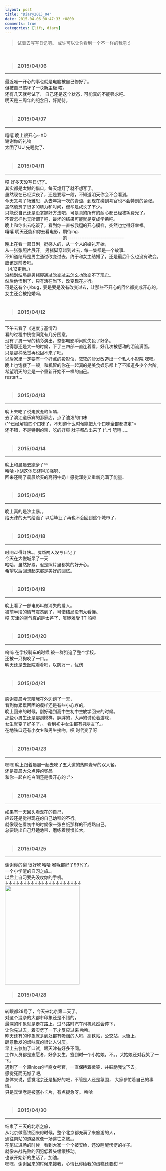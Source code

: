 ```yaml
---
layout: post
title: "Diary2015_04"
date: 2015-04-06 00:47:33 +0800
comments: true
categories: [life, diary]
---
```


> 试着去写写日记吧。 或许可以让你看到一个不一样的我吧 :)    
<!--more-->
<br>   

>### 2015/04/06 ###
----------
最近唯一开心的事也就是电脑被自己修好了。     
但被自己搞坏了一块新主板 哎。    
还有几天就考试了。 自己还是这个状态，可能真的不能强求吧。    
明天是三周年的纪念日，好期待。   
<img class="lazy" 
data-original="/images/blog\150401_diary/board.jpg">        
<br> 

>### 2015/04/07 ###
----------
嘻嘻  晚上很开心~   XD   
谢谢你的礼物    
太困了UU 先睡觉了、   
<img class="lazy" 
data-original="/images/blog\150401_diary/hhh.jpg">        
<br> 

>### 2015/04/11 ###
----------
哎 好多天没写日记了。    
其实都是太懒的借口，每天熄灯了就不想写了。    
虽然现在已经深夜了，还是要写一段，不知道明天你会不会看到。    
今天又考了场雅思，从去年第一次的青涩，到现在碰到考官也不会特别的紧张。    
虽然浪费了很多的精力和时间，但却是成长了不少。    
只能说自己还是没掌握好方法吧，可是真的所有的耐心都已经被耗费光了。    
不管怎样也无所谓了吧，最坏的结果可能就是变成学弟吧。    
晚上和你出去吃饭了，看到你一直被我逗的开心模样，突然也觉得好幸福。    
嘻嘻 明天还能和你去看电影，期待ing.   
-----------------------------割-----------------------------    
晚上在看一部日剧，挺感人的，从一个人的婚礼开始，    
从一张张照片展开， 男猪脚穿越到过去，每一集都是一个故事。     
不知道结局是男主通过改变过去，终于和女主结婚了，还是最后什么也没有改变。     
应该是前者吧。    
（4.12更新。）    
没想到结局是男猪脚通过改变过去怎么也改变不了现实。     
然后他悟到了，只有活在当下，改变现在才行。     
可是这有个小bug，要是要是没有改变过去，让那些不开心的回忆都变成开心的。     
女主还会被抢婚吗。   
<img class="lazy" 
data-original="/images/blog\150401_diary/marriage.JPG">        
<br> 

>### 2015/04/12 ###
----------
下午去看了《速度与基情7》    
看的过程中恍惚间竟有几分困意，   
没有了男一号的精彩演出，整部电影瞬间就失色了好多。     
记得那还是大一的时候，下了三四部一直连着看，好几次被感动的泪流满面。    
只是那种感觉再也回不来了吧。     
以后家里一定要有一个好点的投影仪，软软的沙发改造出一个私人小影院 嘿嘿。    
晚上也饱餐了一顿，和机智的你在一起真的是美食娱乐都上了不知道多少个台阶。    
希望明天的会是一个重新开始不一样的自己。   
restart...   
<br> 

>### 2015/04/13 ###
----------
晚上去吃了说走就走的鱼酷。    
去了滨江道乐宾的那家店，点了油泼的口味   
(^^已经解锁四个口味了，不知道什么时候能把九个口味全部都搞定">        
还不错，不是特别的辣，吃的好爽 肚子都凸出来了 (*^_^*)     嘻嘻……    
<img class="lazy" 
data-original="/images/blog\150401_diary/fish.png">       
<br> 

>### 2015/04/14 ###
----------
晚上和晨晨去跑步了^^   
哈哈 小胡这体质还得加强呀、   
回来还喝了晨晨给买的高钙牛奶！感觉浑身又重新充满了能量、    
<img class="lazy" 
data-original="/images/blog\150401_diary/run.jpg">       
<br> 

>### 2015/04/15 ###
----------
晚上真的是沙尘暴。。    
给天津的天气给跪了 以后毕业了再也不会回到这个城市了、    
<img class="lazy" 
data-original="/images/blog\150401_diary/sandstorm.jpg">       
<br> 

>### 2015/04/18 ###
----------
时间过得好快。。竟然两天没写日记了     
今天在大悦城呆了一天   
哈哈，虽然好累，但是照片里都笑的好开心。     
希望以后回想起来都是美好的回忆。      
<img class="lazy" 
data-original="/images/blog\150401_diary/cute.png">       
<br> 


>### 2015/04/19 ###
----------
晚上看了一部电影叫做消失的爱人。    
被前半段的情节震撼到了，可惜结局没有太看懂。     
哎 天津的空气真的是太差了，喉咙难受 TT 呜呜     
<img class="lazy" 
data-original="/images/blog\150401_diary/gonegirl.JPG">       
<br> 

>### 2015/04/20 ###
----------
呜呜 在学校骑车的时候 被一群狗追了整个学校。    
还被一只狗咬了一口。。    
明天还是去医院看看吧，以防万一，忧伤     
<br> 

>### 2015/04/21 ###
----------
感谢晨晨今天陪我在外边跑了一天，    
看到你累累困困的模样还是有些小心疼的。   
晚上回来的时候，刚好碰到高中生初中生放学回来的时候。    
那些小男生还是那副模样，胖胖的，大声的讨论着游戏，    
女生就变了好多了。。 看到初中女生都有男朋友了。。    
在地铁口还有小女生和男生接吻，哎  时代变了呀    
<img class="lazy" 
data-original="/images/blog\150401_diary/nap.jpg">       
<br> 

>### 2015/04/23 ###
----------
嘿嘿 晚上跟着晨晨一起去吃了五大道的热辣壹号的双人餐。    
还是晨晨大众点评的奖品     
和你一起白吃白喝还是很开心的 :">        
<img class="lazy" 
data-original="/images/blog\150401_diary/hot.JPG">       
<br> 

>### 2015/04/24 ###
----------
如果有一天回头看现在的自己，    
应该还是觉得现在的自己幼稚的不行。   
就像现在看初中的时候像一张白纸那样的不成熟自己。    
总要跳出自己舒适地带，磨练着慢慢长大。    
<img class="lazy" 
data-original="/images/blog\150401_diary/hot1.JPG">       
<br> 


>### 2015/04/25 ###
----------
谢谢你的梨 很好吃 哈哈  喉咙都好了99%了。    
一个小学渣的自习之旅。。     
以后上自习要先没收你的手机。    
↓↓↓↓↓↓↓↓↓↓↓↓↓↓↓↓↓↓↓↓↓     
<img src="/images/blog\150401_diary/night/study_480.gif" width="240" height="320" border="0">
<br> 

>### 2015/04/28 ###
----------
转眼都28号了，今天来北京第二天了。   
对这个混杂的大都市印象还是不错的，    
最深的印象就是走在路上，过马路时汽车司机竟然会停下，   
让你先过去，着实愣了一下才反应过来 哈哈。    
昨天还有的印象就是到处都有吸烟的人吧，高铁站，公交站，大街上，   
肆意散发的烟味真的很让人讨厌。   
早上去参加了口试，跟天津有好多不同。   
工作人员都是志愿者，好多女生，签到时一个小姑娘，不。。大姑娘还对我笑了一下。   
遇到了一个超nice的华裔女考官，一直保持着微笑，并鼓励我说下去。    
感觉死而无憾了吧。    
总体来说，感觉北京还是挺好的吧，不管是人还是氛围， 大家都忙着自己的事情。     
只是宾馆老是被塞小卡片，有点捉急呀。 哈哈      
<br> 

>### 2015/04/30 ###
----------
结束了三天的北京之旅，   
从北京做高铁回来的时候，整个北京都充满了来旅游的人，   
通往南站的道路就像一场逃亡之旅。。    
在笔试进场的时候，看到大家一个个被安检，还没睡醒愣愣的样子。   
就像未战先败的囚犯低着头缓缓移动。    
也该开始新的生活了，加油。   
嘿嘿，谢谢回来的时候来接我，心情比你给我的蛋糕还要甜 ^^    
<img class="lazy" 
data-original="/images/blog\150401_diary/butter.jpg">       
<br> 

